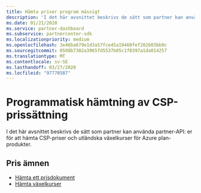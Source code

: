 ```yaml
---
title: Hämta priser program mässigt
description: 'I det här avsnittet beskrivs de sätt som partner kan använda partner-API: er för att hämta priser och utländska växelkurser för Azure plan-produkter.'
ms.date: 01/21/2020
ms.service: partner-dashboard
ms.subservice: partnercenter-sdk
ms.localizationpriority: medium
ms.openlocfilehash: 3e46ba679e1d3a57fce45a19460fef202603bb0c
ms.sourcegitcommit: 0508b7302a3965fd5537b05c1f0397a1da014257
ms.translationtype: MT
ms.contentlocale: sv-SE
ms.lasthandoff: 03/27/2020
ms.locfileid: "97770587"
---
```

# <a name="programmatically-retrieve-csp-pricing"></a>Programmatisk hämtning av CSP-prissättning

I det här avsnittet beskrivs de sätt som partner kan använda partner-API: er för att hämta CSP-priser och utländska växelkurser för Azure plan-produkter.

## <a name="pricing-topics"></a>Pris ämnen

- [Hämta ett prisdokument](get-a-price-sheet.md)
- [Hämta växelkurser](get-foreign-exchange-rates.md)
